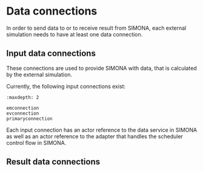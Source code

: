 # Data connections

In order to send data to or to receive result from SIMONA, each external simulation needs to have at least one data
connection.


## Input data connections

These connections are used to provide SIMONA with data, that is calculated by the external simulation.

Currently, the following input connections exist:

```{toctree}
:maxdepth: 2

emconnection
evconnection
primaryconnection
```

Each input connection has an actor reference to the data service in SIMONA as well as an actor reference to the adapter
that handles the scheduler control flow in SIMONA.

## Result data connections
